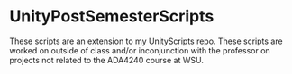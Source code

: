 # UnityPostSemesterScripts
These scripts are an extension to my UnityScripts repo. These scripts are worked on outside of class and/or inconjunction with the professor on projects not related to the ADA4240 course at WSU.
